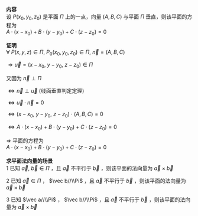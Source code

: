 **内容**  
设 $P(x_0,y_0,z_0)$ 是平面 $\Pi$ 上的一点，向量 $(A,B,C)$ 与平面 $\Pi$ 垂直，则该平面的方程为  
$A\cdot(x-x_0)+B\cdot(y-y_0)+C\cdot(z-z_0)=0$  
  
**证明**  
$\forall\ P(x,y,z)\in\Pi,\ P_0(x_0,y_0,z_0)\in\Pi,\ \vec n=(A,B,C)$  
  
$\Rightarrow \vec u=(x-x_0,\ y-y_0,\ z-z_0)\in\Pi$  
  
又因为 $\vec n\perp\Pi$  
  
$\Leftrightarrow\vec n\perp\vec u$ (线面垂直判定定理)  
  
$\Leftrightarrow\vec u\cdot\vec n=0$  
  
$\Leftrightarrow(x-x_0,\ y-y_0,\ z-z_0)\cdot(A,B,C)=0$  
  
$\Leftrightarrow A\cdot(x-x_0)+B\cdot(y-y_0)+C\cdot(z-z_0)=0$  
  
$\Rightarrow$ 平面的方程为  
$A\cdot(x-x_0)+B\cdot(y-y_0)+C\cdot(z-z_0)=0$  
  
**求平面法向量的场景**  
1 已知 $\vec a,\ \vec b\in\Pi$ ，且 $\vec a$ 不平行于 $\vec b$ ，则该平面的法向量为 $\vec a\times\vec b$  
  
2 已知 $\vec a\in\Pi$ ， $\vec b//\\Pi$ ，且 $\vec a$ 不平行于 $\vec b$ ，则该平面的法向量为 $\vec a\times\vec b$  
  
3 已知 $\vec a//\\Pi$ ， $\vec b//\\Pi$ ，且 $\vec a$ 不平行于 $\vec b$ ，则该平面的法向量为 $\vec a\times\vec b$  

